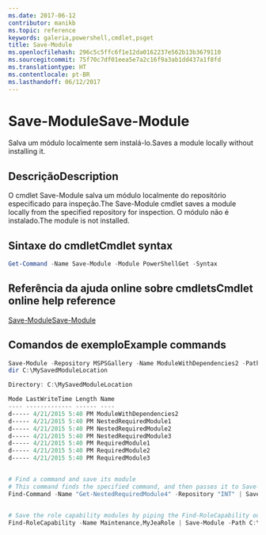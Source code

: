 ```yaml
---
ms.date: 2017-06-12
contributor: manikb
ms.topic: reference
keywords: galeria,powershell,cmdlet,psget
title: Save-Module
ms.openlocfilehash: 296c5c5ffc6f1e12da0162237e562b13b3679110
ms.sourcegitcommit: 75f70c7df01eea5e7a2c16f9a3ab1dd437a1f8fd
ms.translationtype: HT
ms.contentlocale: pt-BR
ms.lasthandoff: 06/12/2017
---
```

# <a name="save-module"></a><span data-ttu-id="feb58-103">Save-Module</span><span class="sxs-lookup"><span data-stu-id="feb58-103">Save-Module</span></span>

<span data-ttu-id="feb58-104">Salva um módulo localmente sem instalá-lo.</span><span class="sxs-lookup"><span data-stu-id="feb58-104">Saves a module locally without installing it.</span></span>

## <a name="description"></a><span data-ttu-id="feb58-105">Descrição</span><span class="sxs-lookup"><span data-stu-id="feb58-105">Description</span></span>

<span data-ttu-id="feb58-106">O cmdlet Save-Module salva um módulo localmente do repositório especificado para inspeção.</span><span class="sxs-lookup"><span data-stu-id="feb58-106">The Save-Module cmdlet saves a module locally from the specified repository for inspection.</span></span> <span data-ttu-id="feb58-107">O módulo não é instalado.</span><span class="sxs-lookup"><span data-stu-id="feb58-107">The module is not installed.</span></span>

## <a name="cmdlet-syntax"></a><span data-ttu-id="feb58-108">Sintaxe do cmdlet</span><span class="sxs-lookup"><span data-stu-id="feb58-108">Cmdlet syntax</span></span>
```powershell
Get-Command -Name Save-Module -Module PowerShellGet -Syntax
```

## <a name="cmdlet-online-help-reference"></a><span data-ttu-id="feb58-109">Referência da ajuda online sobre cmdlets</span><span class="sxs-lookup"><span data-stu-id="feb58-109">Cmdlet online help reference</span></span>

[<span data-ttu-id="feb58-110">Save-Module</span><span class="sxs-lookup"><span data-stu-id="feb58-110">Save-Module</span></span>](http://go.microsoft.com/fwlink/?LinkId=531351)

## <a name="example-commands"></a><span data-ttu-id="feb58-111">Comandos de exemplo</span><span class="sxs-lookup"><span data-stu-id="feb58-111">Example commands</span></span>

```powershell
Save-Module -Repository MSPSGallery -Name ModuleWithDependencies2 -Path C:\MySavedModuleLocation
dir C:\MySavedModuleLocation

Directory: C:\MySavedModuleLocation

Mode LastWriteTime Length Name
---- ------------- ------ ----
d----- 4/21/2015 5:40 PM ModuleWithDependencies2
d----- 4/21/2015 5:40 PM NestedRequiredModule1
d----- 4/21/2015 5:40 PM NestedRequiredModule2
d----- 4/21/2015 5:40 PM NestedRequiredModule3
d----- 4/21/2015 5:40 PM RequiredModule1
d----- 4/21/2015 5:40 PM RequiredModule2
d----- 4/21/2015 5:40 PM RequiredModule3


# Find a command and save its module
# This command finds the specified command, and then passes it to Save-Module to save it to the C:\temp folder.
Find-Command -Name "Get-NestedRequiredModule4" -Repository "INT" | Save-Module -Path "C:\temp\" -Verbose


# Save the role capability modules by piping the Find-RoleCapability output to Save-Module cmdlet.
Find-RoleCapability -Name Maintenance,MyJeaRole | Save-Module -Path C:\MyModulesPath

```


